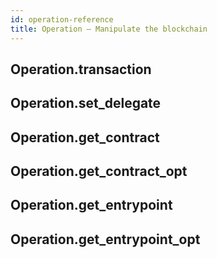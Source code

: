 ```yaml
---
id: operation-reference
title: Operation — Manipulate the blockchain
---
```


## Operation.transaction

## Operation.set_delegate

## Operation.get_contract

## Operation.get_contract_opt

## Operation.get_entrypoint

## Operation.get_entrypoint_opt
